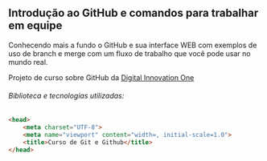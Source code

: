 ##  Introdução ao GitHub e comandos para trabalhar em equipe

Conhecendo mais a fundo o GitHub e sua interface WEB com exemplos de uso de branch e merge com um fluxo de trabalho que você pode usar no mundo real.

Projeto de curso sobre GitHub da [Digital Innovation One](https://digitalinnovation.one/sign-in "Digital Inovation One")

###### Biblioteca e tecnologias utilizadas:

```html
<head>
    <meta charset="UTF-8">
    <meta name="viewport" content="width=, initial-scale=1.0">
    <title>Curso de Git e Github</title>
</head>
```
